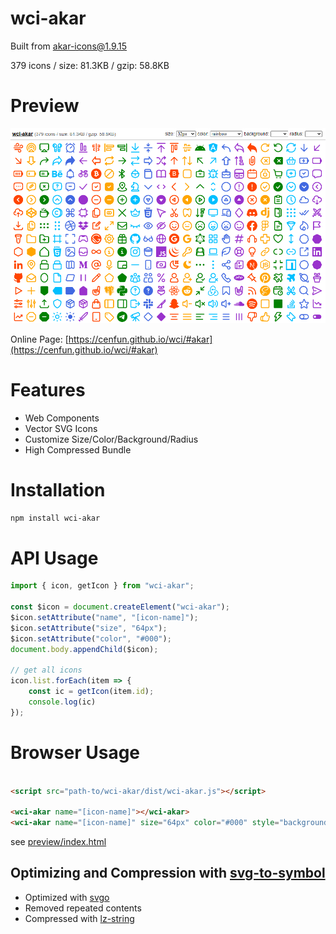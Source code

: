 # wci-akar
Built from [akar-icons@1.9.15](https://github.com/artcoholic/akar-icons)  

379 icons / size: 81.3KB / gzip: 58.8KB  



# Preview
![screenshot](preview/screenshot.png)

Online Page: [https://cenfun.github.io/wci/#akar](https://cenfun.github.io/wci/#akar)

# Features
* Web Components
* Vector SVG Icons 
* Customize Size/Color/Background/Radius
* High Compressed Bundle
# Installation
```sh
npm install wci-akar
```
# API Usage
```js
import { icon, getIcon } from "wci-akar";

const $icon = document.createElement("wci-akar");
$icon.setAttribute("name", "[icon-name]");
$icon.setAttribute("size", "64px");
$icon.setAttribute("color", "#000");
document.body.appendChild($icon);

// get all icons
icon.list.forEach(item => {
    const ic = getIcon(item.id);
    console.log(ic)
});
```
# Browser Usage
```html

<script src="path-to/wci-akar/dist/wci-akar.js"></script>

<wci-akar name="[icon-name]"></wci-akar>
<wci-akar name="[icon-name]" size="64px" color="#000" style="background:#f5f5f5;"></wci-akar>
```
see [preview/index.html](preview/index.html)

## Optimizing and Compression with [svg-to-symbol](https://github.com/cenfun/svg-to-symbol)
* Optimized with [svgo](https://github.com/svg/svgo)
* Removed repeated contents
* Compressed with [lz-string](https://github.com/pieroxy/lz-string)
